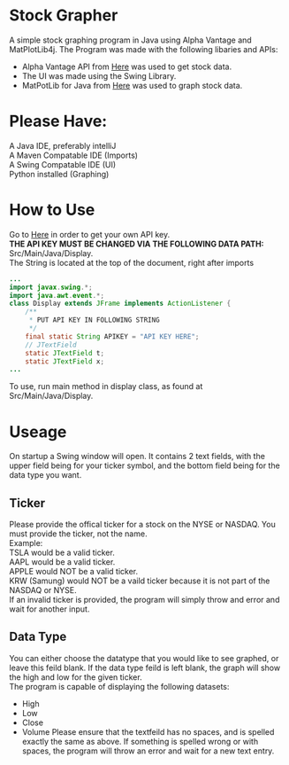 # Stock Grapher
 A simple stock graphing program in Java using Alpha Vantage and MatPlotLib4j.
 The Program was made with the following libaries and APIs:
 + Alpha Vantage API from [Here](https://github.com/crazzyghost/alphavantage-java) was used to get stock data.  
 + The UI was made using the Swing Library.  
 + MatPotLib for Java from [Here](https://github.com/sh0nk/matplotlib4j) was used to graph stock data. 
 
 # Please Have:
 A Java IDE, preferably intelliJ  
 A Maven Compatable IDE (Imports)  
 A Swing Compatable IDE (UI)  
 Python installed (Graphing)  
 
 # How to Use
 Go to [Here](https://www.alphavantage.co/support/#api-key) in order to get your own API key.  
 **THE API KEY MUST BE CHANGED VIA THE FOLLOWING DATA PATH:**  
Src/Main/Java/Display.  
The String is located at the top of the document, right after imports  
```java
...
import javax.swing.*;
import java.awt.event.*;
class Display extends JFrame implements ActionListener {
    /**
     * PUT API KEY IN FOLLOWING STRING
     */
    final static String APIKEY = "API KEY HERE";
    // JTextField
    static JTextField t;
    static JTextField x;
...
```

To use, run main method in display class, as found at Src/Main/Java/Display.  

# Useage
On startup a Swing window will open. It contains 2 text fields, with the upper field being for your ticker symbol, and the bottom field being for the data type you want.
## Ticker
Please provide the offical ticker for a stock on the NYSE or NASDAQ. You must provide the ticker, not the name.  
Example:  
TSLA would be a valid ticker.  
AAPL would be a valid ticker.  
APPLE would NOT be a valid ticker.  
KRW (Samung) would NOT be a vaild ticker because it is not part of the NASDAQ or NYSE.  
If an invalid ticker is provided, the program will simply throw and error and wait for another input.  
## Data Type
You can either choose the datatype that you would like to see graphed, or leave this feild blank. If the data type feild is left blank, the graph will show the high and low for the given ticker.  
The program is capable of displaying the following datasets:
+ High  
+ Low  
+ Close
+ Volume
Please ensure that the textfeild has no spaces, and is spelled exactly the same as above. If something is spelled wrong or with spaces, the program will throw an error and wait for a new text entry.  


